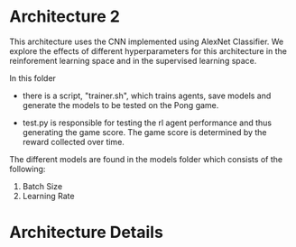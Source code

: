 # Architecture 2

This architecture uses the CNN implemented using AlexNet Classifier. We explore the effects of different hyperparameters for this architecture in the reinforement learning space and in the supervised learning space.

In this folder
- there is a script, "trainer.sh", which trains agents, save models and generate the models to be tested on the Pong game. 

- test.py is responsible for testing the rl agent performance and thus generating the game score. The game score is determined by the reward collected over time.

The different models are found in the models folder which consists of the following:
1. Batch Size
2. Learning Rate

# Architecture Details


